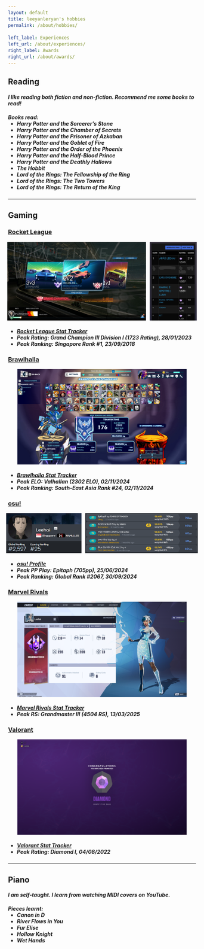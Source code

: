 ```yaml
---
layout: default
title: leeyanleryan's hobbies
permalink: /about/hobbies/

left_label: Experiences
left_url: /about/experiences/
right_label: Awards
right_url: /about/awards/
---
```


<!-- !PAGE CONTENT! -->
<div class="w3-main" id="pageAbout">
  <section id="reading" class="w3-container">
    <h2><b>Reading</b></h2>
    <h5 style="margin-bottom:20px">
      I like reading both fiction and non-fiction. Recommend me some books to read!
    </h5>
    <h5>
      Books read:
      <ul style="margin-top:0px">
        <li>Harry Potter and the Sorcerer's Stone</li>
        <li>Harry Potter and the Chamber of Secrets</li>
        <li>Harry Potter and the Prisoner of Azkaban</li>
        <li>Harry Potter and the Goblet of Fire</li>
        <li>Harry Potter and the Order of the Phoenix</li>
        <li>Harry Potter and the Half-Blood Prince</li>
        <li>Harry Potter and the Deathly Hallows</li>
        <li>The Hobbit</li>
        <li>Lord of the Rings: The Fellowship of the Ring</li>
        <li>Lord of the Rings: The Two Towers</li>
        <li>Lord of the Rings: The Return of the King</li>
      </ul>
    </h5>
  </section>

  <hr class="hr-main-body">

  <section id="gaming" class="w3-container">
    <h2><b>Gaming</b></h2>
    <h3><u>Rocket League</u></h3>
    <div style="display:flex; justify-content:center; gap:10px; align-items:center;">
      <img src="/assets/img/achievements_rocketleague1.jpg" alt="Achievements Rocket League 1" style="width:74%;">
      <img src="/assets/img/achievements_rocketleague2.png" alt="Achievements Rocket League 2" style="width:25%;">
    </div>
    <ul><h5 style="margin-bottom:20px;">
      <li><a href="https://rocketleague.tracker.network/rocket-league/profile/steam/76561198148988256/overview" target="_blank">
        Rocket League Stat Tracker
      </a></li>
      <li>Peak Rating: Grand Champion III Division I (1723 Rating), 28/01/2023</li>
      <li>Peak Ranking: Singapore Rank #1, 23/09/2018</li>
    </h5></ul>
    <h3><u>Brawlhalla</u></h3>
    <div style="display:flex; justify-content:center; gap:10px; align-items:center;">
      <img src="/assets/img/achievements_brawlhalla1.png" alt="Achievements Brawlhalla 1" style="width:90%;">
    </div>
    <ul><h5 style="margin-bottom:20px;">
      <li><a href="https://corehalla.com/stats/player/8868631" target="_blank">
        Brawlhalla Stat Tracker
      </a></li>
      <li>Peak ELO: Valhallan (2302 ELO), 02/11/2024</li>
      <li>Peak Ranking: South-East Asia Rank #24, 02/11/2024</li>
    </h5></ul>
    <h3><u>osu!</u></h3>
    <div style="display:flex; justify-content:center; gap:10px; align-items:center;">
      <img src="/assets/img/achievements_osu1.png" alt="Achievements osu 1" style="width:40%;">
      <img src="/assets/img/achievements_osu2.png" alt="Achievements osu 2" style="width:60%;">
    </div>
    <ul><h5 style="margin-bottom:20px;">
      <li><a href="https://osu.ppy.sh/u/9317883" target="_blank">
        osu! Profile
      </a></li>
      <li>Peak PP Play: Epitaph (705pp), 25/06/2024</li>
      <li>Peak Ranking: Global Rank #2067, 30/09/2024</li>
    </h5></ul>
    <h3><u>Marvel Rivals</u></h3>
    <div style="display:flex; justify-content:center; gap:10px; align-items:center;">
      <img src="/assets/img/achievements_marvelrivals1.png" alt="Achievements Marvel Rivals 1" style="width:90%;">
    </div>
    <ul><h5 style="margin-bottom:20px;">
      <li><a href="https://tracker.gg/marvel-rivals/profile/ign/Leehai/overview" target="_blank">
        Marvel Rivals Stat Tracker
      </a></li>
      <li>Peak RS: Grandmaster III (4504 RS), 13/03/2025</li>
    </h5></ul>
    <h3><u>Valorant</u></h3>
    <div style="display:flex; justify-content:center; gap:10px; align-items:center;">
      <img src="/assets/img/achievements_valorant1.png" alt="Achievements Valorant 1" style="width:90%;">
    </div>
    <ul><h5>
      <li><a href="https://tracker.gg/valorant/profile/riot/lee%239975/overview?season=all" target="_blank">
        Valorant Stat Tracker
      </a></li>
      <li>Peak Rating: Diamond I, 04/08/2022</li>
    </h5></ul>
  </section>
  
  <hr class="hr-main-body">

  <section id="piano" class="w3-container">
    <h2><b>Piano</b></h2>
    <h5 style="margin-bottom:20px">
      I am self-taught. I learn from watching MIDI covers on YouTube.
    </h5>
    <h5>
      Pieces learnt:
      <ul style="margin-top:0px">
        <li>Canon in D</li>
        <li>River Flows in You</li>
        <li>Fur Elise</li>
        <li>Hollow Knight</li>
        <li>Wet Hands</li>
      </ul>
    </h5>
  </section>
</div>
